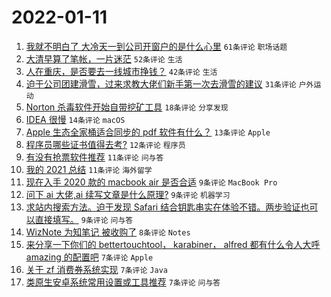 # 2022-01-11

1. [我就不明白了 大冷天一到公司开窗户的是什么心里](https://www.v2ex.com/t/827466) `61条评论` `职场话题`
1. [大清早算了笔帐，一片迷茫](https://www.v2ex.com/t/827464) `52条评论` `生活`
1. [人在重庆，是否要去一线城市挣钱？](https://www.v2ex.com/t/827471) `42条评论` `生活`
1. [迫于公司团建滑雪，过来求教大佬们新手第一次去滑雪的建议](https://www.v2ex.com/t/827478) `31条评论` `户外运动`
1. [Norton 杀毒软件开始自带挖矿工具](https://www.v2ex.com/t/827461) `18条评论` `分享发现`
1. [IDEA 很慢](https://www.v2ex.com/t/827498) `14条评论` `macOS`
1. [Apple 生态全家桶适合同步的 pdf 软件有什么？](https://www.v2ex.com/t/827468) `13条评论` `Apple`
1. [程序员哪些证书值得去考?](https://www.v2ex.com/t/827486) `12条评论` `程序员`
1. [有没有抢票软件推荐](https://www.v2ex.com/t/827503) `11条评论` `问与答`
1. [我的 2021 总结](https://www.v2ex.com/t/827460) `11条评论` `海外留学`
1. [现在入手 2020 款的 macbook air 是否合适](https://www.v2ex.com/t/827493) `9条评论` `MacBook Pro`
1. [问下 ai 大佬,ai 续写文章是什么原理?](https://www.v2ex.com/t/827474) `9条评论` `机器学习`
1. [求站内搜索方法。迫于发现 Safari 结合钥匙串实在体验不错。两步验证也可以直接填写。](https://www.v2ex.com/t/827463) `9条评论` `问与答`
1. [WizNote 为知笔记 被收购了](https://www.v2ex.com/t/827465) `8条评论` `Notes`
1. [来分享一下你们的 bettertouchtool， karabiner， alfred 都有什么令人大呼 amazing 的配置吧](https://www.v2ex.com/t/827472) `7条评论` `Apple`
1. [关于 zf 消费券系统实现](https://www.v2ex.com/t/827470) `7条评论` `Java`
1. [类原生安卓系统常用设置或工具推荐](https://www.v2ex.com/t/827467) `7条评论` `问与答`
